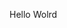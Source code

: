 Hello Wolrd




















































































































































































































































































































































































































































































































































































































































































































































































































































































































































































































































































































































































































































































































































































































































































































































































































































































































































































































































































































































































































































































































































































































































































































































































































































































































































































































































































































































































































































































































































































































































































































































































































































































































































































































































































































































































































































































